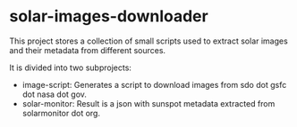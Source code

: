 # solar-images-downloader
This project stores a collection of small scripts used to extract solar images and their metadata from different sources.

It is divided into two subprojects:
- image-script: Generates a script to download images from sdo dot gsfc dot nasa dot gov.
- solar-monitor: Result is a json with sunspot metadata extracted from solarmonitor dot org.
